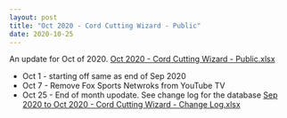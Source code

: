 ```yaml
---
layout: post
title: "Oct 2020 - Cord Cutting Wizard - Public"
date: 2020-10-25
---
```

<p>An update for Oct of 2020. <a href="/Oct 2020 - Cord Cutting Wizard - Public.xlsx">Oct 2020 - Cord Cutting Wizard - Public.xlsx</a>
  <p>
    <ul>
      <li>Oct 1 - starting off same as end of Sep 2020
      <li>Oct 7 - Remove Fox Sports Netwroks from YouTube TV
      <li>Oct 25 - End of month upodate. See change log for the database <a href="/Sep 2020 to Oct 2020 - Cord Cutting Wizard - Change Log.xlsx">Sep 2020 to Oct 2020 - Cord Cutting Wizard - Change Log.xlsx</a>
